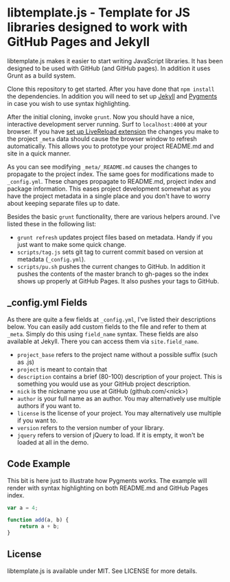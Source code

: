 # libtemplate.js - Template for JS libraries designed to work with GitHub Pages and Jekyll

libtemplate.js makes it easier to start writing JavaScript libraries. It has been
designed to be used with GitHub (and GitHub pages). In addition it uses Grunt
as a build system.

Clone this repository to get started. After you have done that `npm install`
the dependencies. In addition you will need to set up
[Jekyll](https://github.com/mojombo/jekyll) and [Pygments](http://pygments.org/)
in case you wish to use syntax highlighting.

After the initial cloning, invoke `grunt`. Now you should have a nice, interactive
development server running. Surf to `localhost:4000` at your browser. If you have
[set up LiveReload 
extension](http://feedback.livereload.com/knowledgebase/articles/86242-how-do-i-install-and-use-the-browser-extensions-)
the changes you make to the project `_meta` data should cause the browser
window to refresh automatically. This allows you to prototype your project
README.md and site in a quick manner.

As you can see modifying `_meta/_README.md` causes the changes to propagate to
the project index. The same goes for modifications made to `_config.yml`. These
changes propagate to README.md, project index and package information. This
eases project development somewhat as you have the project metadata in a single
place and you don't have to worry about keeping separate files up to date.

Besides the basic `grunt` functionality, there are various helpers around. I've
listed these in the following list:

* `grunt refresh` updates project files based on metadata. Handy if you just
want to make some quick change.
* `scripts/tag.js` sets git tag to current commit based on version at metadata
(`_config.yml`).
* `scripts/pu.sh` pushes the current changes to GitHub. In addition it pushes
the contents of the master branch to gh-pages so the index shows up properly at
GitHub Pages. It also pushes your tags to GitHub.

## \_config.yml Fields

As there are quite a few fields at `_config.yml`, I've listed their
descriptions below. You can easily add custom fields to the file and refer to
them at `_meta`. Simply do this using `field_name` syntax. These fields
are also available at Jekyll. There you can access them via `site.field_name`.

* `project_base` refers to the project name without a possible suffix (such as .js)
* `project` is meant to contain that
* `description` contains a brief (80-100) description of your project. This is
something you would use as your GitHub project description.
* `nick` is the nickname you use at GitHub (github.com/&lt;nick&gt;)
* `author` is your full name as an author. You may alternatively use multiple
authors if you want to.
* `license` is the license of your project. You may alternatively use multiple
if you want to.
* `version` refers to the version number of your library.
* `jquery` refers to version of jQuery to load. If it is empty, it won't
be loaded at all in the demo.

## Code Example

This bit is here just to illustrate how Pygments works. The example will render
with syntax highlighting on both README.md and GitHub Pages index.

``` js
var a = 4;

function add(a, b) {
    return a + b;
}
```

## License

libtemplate.js is available under MIT. See LICENSE for more details.
